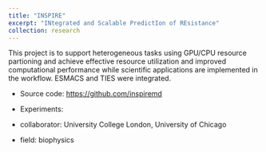 ```yaml
---
title: "INSPIRE"
excerpt: "INtegrated and Scalable PredictIon of REsistance"
collection: research
---
```


This project is to support heterogeneous tasks using GPU/CPU resource
partioning and achieve effective resource utilization and improved
computational performance while scientific applications are implemented in the
workflow. ESMACS and TIES were integrated. 

- Source code: <https://github.com/inspiremd>
- Experiments: <private repo at the moment>

- collaborator: University College London, University of Chicago
- field: biophysics 
